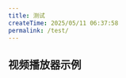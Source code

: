 ```yaml
---
title: 测试
createTime: 2025/05/11 06:37:58
permalink: /test/
---
```

## 视频播放器示例

<VideoPlayer :video-path="'YouthNote/Animate/Journey to The West/001_Journey to the West 1_The Monkey.mp4'" />